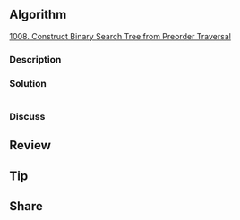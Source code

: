 ## Algorithm

[1008. Construct Binary Search Tree from Preorder Traversal](https://leetcode.com/problems/construct-binary-search-tree-from-preorder-traversal/)

### Description

### Solution

```java

```

### Discuss

## Review


## Tip


## Share
